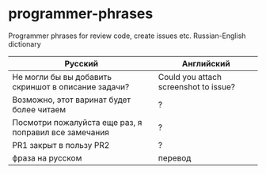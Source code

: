# programmer-phrases
Programmer phrases for review code, create issues etc. Russian-English dictionary

| Русский | Английский|
|-------- | --------- |
| Не могли бы вы добавить скриншот в описание задачи? |  Could you attach screenshot to issue? |
| Возможно, этот варинат будет более читаем | ? |
| Посмотри пожалуйста еще раз, я поправил все замечания | ? |
| PR1 закрыт в пользу PR2 | ? |
| фраза на русском | перевод |
